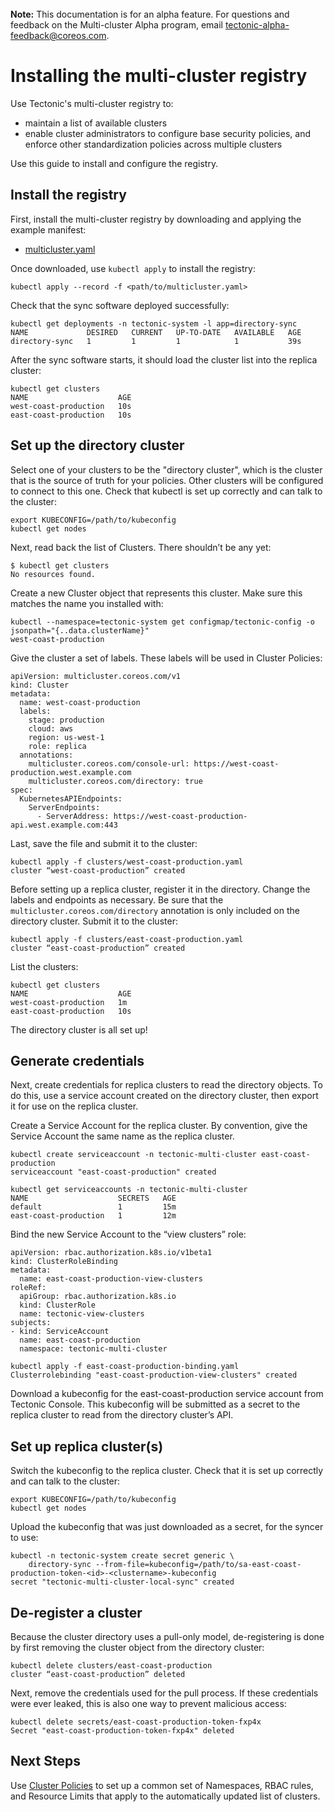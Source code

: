 <br>
<div class="alert alert-info" role="alert">
<i class="fa fa-exclamation-triangle"></i><b> Note:</b> This documentation is for an alpha feature. For questions and feedback on the Multi-cluster Alpha program, email <a href="mailto:tectonic-alpha-feedback@coreos.com">tectonic-alpha-feedback@coreos.com</a>.
</div>

# Installing the multi-cluster registry

Use Tectonic's multi-cluster registry to:
* maintain a list of available clusters
* enable cluster administrators to configure base security policies, and enforce other standardization policies across multiple clusters

Use this guide to install and configure the registry.

## Install the registry

First, install the multi-cluster registry by downloading and applying the example manifest:
* [multicluster.yaml][multicluster-manifest]

Once downloaded, use `kubectl apply` to install the registry:

```
kubectl apply --record -f <path/to/multicluster.yaml>
```

Check that the sync software deployed successfully:

```
kubectl get deployments -n tectonic-system -l app=directory-sync
NAME             DESIRED   CURRENT   UP-TO-DATE   AVAILABLE   AGE
directory-sync   1         1         1            1           39s
```

After the sync software starts, it should load the cluster list into the replica cluster:

```
kubectl get clusters
NAME                    AGE
west-coast-production   10s
east-coast-production   10s
```

## Set up the directory cluster

Select one of your clusters to be the "directory cluster", which is the cluster that is the source of truth for your policies. Other clusters will be configured to connect to this one. Check that kubectl is set up correctly and can talk to the cluster:

```
export KUBECONFIG=/path/to/kubeconfig
kubectl get nodes
```

Next, read back the list of Clusters. There shouldn’t be any yet:

```
$ kubectl get clusters
No resources found.
```

Create a new Cluster object that represents this cluster. Make sure this matches the name you installed with:

```
kubectl --namespace=tectonic-system get configmap/tectonic-config -o jsonpath="{..data.clusterName}"
west-coast-production
```

Give the cluster a set of labels. These labels will be used in Cluster Policies:

```
apiVersion: multicluster.coreos.com/v1
kind: Cluster
metadata:
  name: west-coast-production
  labels:
    stage: production
    cloud: aws
    region: us-west-1
    role: replica
  annotations:
    multicluster.coreos.com/console-url: https://west-coast-production.west.example.com
    multicluster.coreos.com/directory: true
spec:
  KubernetesAPIEndpoints:
    ServerEndpoints:
      - ServerAddress: https://west-coast-production-api.west.example.com:443
```

Last, save the file and submit it to the cluster:

```
kubectl apply -f clusters/west-coast-production.yaml
cluster “west-coast-production” created
```

Before setting up a replica cluster, register it in the directory. Change the labels and endpoints as necessary. Be sure that  the `multicluster.coreos.com/directory` annotation is only included on the directory cluster. Submit it to the cluster:

```
kubectl apply -f clusters/east-coast-production.yaml
cluster “east-coast-production” created
```

List the clusters:

```
kubectl get clusters
NAME                    AGE
west-coast-production   1m
east-coast-production   10s
```

The directory cluster is all set up!

## Generate credentials

Next, create credentials for replica clusters to read the directory objects. To do this, use a service account created on the directory cluster, then export it for use on the replica cluster.

Create a Service Account for the replica cluster. By convention, give the Service Account the same name as the replica cluster.

```
kubectl create serviceaccount -n tectonic-multi-cluster east-coast-production
serviceaccount "east-coast-production" created

kubectl get serviceaccounts -n tectonic-multi-cluster
NAME                    SECRETS   AGE
default                 1         15m
east-coast-production   1         12m
```

Bind the new Service Account to the “view clusters” role:

```
apiVersion: rbac.authorization.k8s.io/v1beta1
kind: ClusterRoleBinding
metadata:
  name: east-coast-production-view-clusters
roleRef:
  apiGroup: rbac.authorization.k8s.io
  kind: ClusterRole
  name: tectonic-view-clusters
subjects:
- kind: ServiceAccount
  name: east-coast-production
  namespace: tectonic-multi-cluster

kubectl apply -f east-coast-production-binding.yaml
Clusterrolebinding "east-coast-production-view-clusters" created
```

Download a kubeconfig for the east-coast-production service account from Tectonic Console. This kubeconfig will be submitted as a secret to the replica cluster to read from the directory cluster’s API.

## Set up replica cluster(s)

Switch the kubeconfig to the replica cluster. Check that it is set up correctly and can talk to the cluster:

```
export KUBECONFIG=/path/to/kubeconfig
kubectl get nodes
```

Upload the kubeconfig that was just downloaded as a secret, for the syncer to use:

```
kubectl -n tectonic-system create secret generic \
    directory-sync --from-file=kubeconfig=/path/to/sa-east-coast-production-token-<id>-<clustername>-kubeconfig
secret "tectonic-multi-cluster-local-sync" created
```

## De-register a cluster

Because the cluster directory uses a pull-only model, de-registering is done by first removing the cluster object from the directory cluster:

```
kubectl delete clusters/east-coast-production
cluster “east-coast-production” deleted
```

Next, remove the credentials used for the pull process. If these credentials were ever leaked, this is also one way to prevent malicious access:

```
kubectl delete secrets/east-coast-production-token-fxp4x
Secret "east-coast-production-token-fxp4x" deleted
```

## Next Steps

Use [Cluster Policies][cluster-policies] to set up a common set of Namespaces, RBAC rules, and Resource Limits that apply to the automatically updated list of clusters.


[cluster-policies]: multi-cluster-policy.md
[multicluster-manifest]: ../files/multi-cluster/multicluster.yaml
